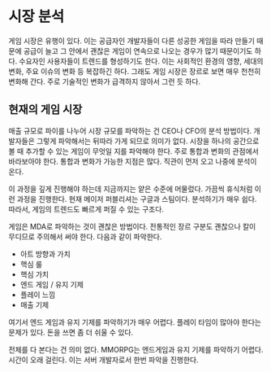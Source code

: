 # 시장 분석 

게임 시장은 유행이 있다. 이는 공급자인 개발자들이 다른 성공한 게임을 따라 만들기 때문에 공급이 늘고 그 안에서 괜찮은 게임이 연속으로 나오는 경우가 많기 때문이기도 하다. 수요자인 사용자들이 트렌드를 형성하기도 한다. 이는 사회적인 환경의 영향, 세대의 변화, 주요 이슈의 변화 등 복잡하긴 하다. 그래도 게임 시장은 장르로 보면 매우 천천히 변화해 간다. 주로 기술적인 변화가 급격하지 않아서 그런 듯 하다. 



## 현재의 게임 시장

매출 규모로 파이를 나누어 시장 규모를 파악하는 건 CEO나 CFO의 분석 방법이다. 개발자들은 그렇게 파악해서는 뒤따라 가게 되므로 의미가 없다.  시장을 하나의 공간으로 볼 때 추가할 수 있는 게임이 무엇일 지를 파악해야 한다. 주로 통합과 변화의 관점에서 바라보아야 한다. 통합과 변화가 가능한 지점은 많다. 직관이 먼저 오고 나중에 분석이 온다. 

이 과정을 깊게 진행해야 하는데 지금까지는 얕은 수준에 머물렀다. 가끔씩 휴식처럼 이런 과정을 진행한다. 현재 메이저 퍼블리셔는 구글과 스팀이다. 분석하기가 매우 쉽다. 따라서, 게임의 트렌드도 빠르게 퍼질 수 있는 구조다. 

게임은 MDA로 파악하는 것이 괜찮은 방법이다. 전통적인 장르 구분도 괜찮으나 칼이 무디므로 주의해서 써야 한다. 다음과 같이 파악한다. 

- 아트 방향과 가치 
- 핵심 룰
- 핵심 가치  
- 엔드 게임 / 유지 기제 
- 플레이 느낌 
- 매출 기제

여기서 엔드 게임과 유지 기제를 파악하기가 매우 어렵다. 플레이 타임이 많아야 한다는 문제가 있다. 돈을 쓰면 좀 더 쉬울 수 있다. 

전체를 다 본다는 건 의미 없다. MMORPG는 엔드게임과 유지 기제를 파악하기 어렵다. 시간이 오래 걸린다. 이는 서버 개발자로서 한번 파악을 진행한다. 



























